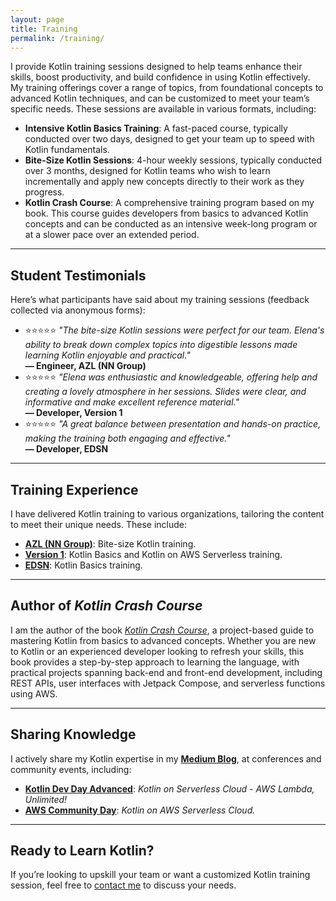 ```yaml
---
layout: page
title: Training
permalink: /training/
---
```


I provide Kotlin training sessions designed to help teams enhance their skills, boost productivity, and build confidence in using Kotlin effectively. My training offerings cover a range of topics, from foundational concepts to advanced Kotlin techniques, and can be customized to meet your team’s specific needs. These sessions are available in various formats, including:

- **Intensive Kotlin Basics Training**: A fast-paced course, typically conducted over two days, designed to get your team up to speed with Kotlin fundamentals.
- **Bite-Size Kotlin Sessions**: 4-hour weekly sessions, typically conducted over 3 months, designed for Kotlin teams who wish to learn incrementally and apply new concepts directly to their work as they progress.
- **Kotlin Crash Course**: A comprehensive training program based on my book. This course guides developers from basics to advanced Kotlin concepts and can be conducted as an intensive week-long program or at a slower pace over an extended period.

---


## Student Testimonials 

Here’s what participants have said about my training sessions (feedback collected via anonymous forms):

- ⭐⭐⭐⭐⭐ *"The bite-size Kotlin sessions were perfect for our team. Elena's ability to break down complex topics into digestible lessons made learning Kotlin enjoyable and practical."*  
  **— Engineer, AZL (NN Group)**
- ⭐⭐⭐⭐⭐ *"Elena was enthusiastic and knowledgeable, offering help and creating a lovely atmosphere in her sessions. Slides were clear, and informative and make excellent reference material."*
  <br>**— Developer, Version 1**
- ⭐⭐⭐⭐⭐ *"A great balance between presentation and hands-on practice, making the training both engaging and effective."*
  <br>**— Developer, EDSN**

---

## Training Experience
I have delivered Kotlin training to various organizations, tailoring the content to meet their unique needs. These include:

- **[AZL (NN Group)](https://www.azl.eu/)**: Bite-size Kotlin training.
- **[Version 1](https://www.version1.com/)**: Kotlin Basics and Kotlin on AWS Serverless training.
- **[EDSN](https://www.edsn.nl/)**: Kotlin Basics training.

---

## Author of *Kotlin Crash Course*
I am the author of the book [*Kotlin Crash Course*](https://www.amazon.com/Kotlin-Crash-Course-Fast-track-programming/dp/9355516304), a project-based guide to mastering Kotlin from basics to advanced concepts. Whether you are new to Kotlin or an experienced developer looking to refresh your skills, this book provides a step-by-step approach to learning the language, with practical projects spanning back-end and front-end development, including REST APIs, user interfaces with Jetpack Compose, and serverless functions using AWS.

---

## Sharing Knowledge
I actively share my Kotlin expertise in my [**Medium Blog**](https://medium.com/@elenavanengelen), at conferences and community events, including:
- [**Kotlin Dev Day Advanced**](https://kotlindevday.com/videos/kotlin-on-serverless-cloud-aws-lambda-unlimited-elena-van-engelen-maslova/): *Kotlin on Serverless Cloud - AWS Lambda, Unlimited!*
- [**AWS Community Day**](https://www.youtube.com/watch?v=GvAyaJZzQ5M): *Kotlin on AWS Serverless Cloud.*

---

## Ready to Learn Kotlin?
If you’re looking to upskill your team or want a customized Kotlin training session, feel free to [contact me](mailto:elenavanengelen@vintik.nl) to discuss your needs.
